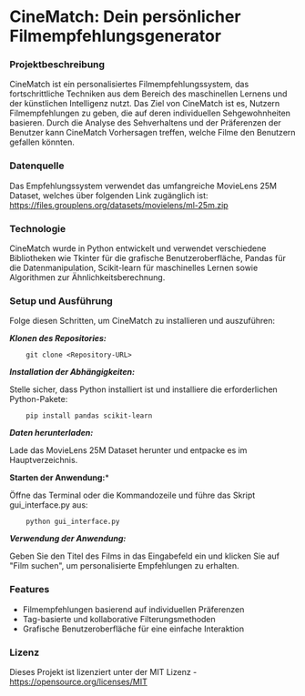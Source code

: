 # CineMatch: Dein persönlicher Filmempfehlungsgenerator

### Projektbeschreibung

CineMatch ist ein personalisiertes Filmempfehlungssystem, das fortschrittliche Techniken aus dem Bereich des maschinellen Lernens und der künstlichen Intelligenz nutzt. Das Ziel von CineMatch ist es, Nutzern Filmempfehlungen zu geben, die auf deren individuellen Sehgewohnheiten basieren. Durch die Analyse des Sehverhaltens und der Präferenzen der Benutzer kann CineMatch Vorhersagen treffen, welche Filme den Benutzern gefallen könnten.


### Datenquelle
Das Empfehlungssystem verwendet das umfangreiche MovieLens 25M Dataset, welches über folgenden Link zugänglich ist: 
https://files.grouplens.org/datasets/movielens/ml-25m.zip


### Technologie

CineMatch wurde in Python entwickelt und verwendet verschiedene Bibliotheken wie Tkinter für die grafische Benutzeroberfläche, Pandas für die Datenmanipulation, Scikit-learn für maschinelles Lernen sowie Algorithmen zur Ähnlichkeitsberechnung.



### Setup und Ausführung
Folge diesen Schritten, um CineMatch zu installieren und auszuführen:


***Klonen des Repositories:***

        git clone <Repository-URL>



***Installation der Abhängigkeiten:***

Stelle sicher, dass Python installiert ist und installiere die erforderlichen Python-Pakete:

        pip install pandas scikit-learn



***Daten herunterladen:***

Lade das MovieLens 25M Dataset herunter und entpacke es im Hauptverzeichnis.



**Starten der Anwendung:***

Öffne das Terminal oder die Kommandozeile und führe das Skript gui_interface.py aus:

        python gui_interface.py



***Verwendung der Anwendung:***

Geben Sie den Titel des Films in das Eingabefeld ein und klicken Sie auf "Film suchen", um personalisierte Empfehlungen zu erhalten.




### Features

- Filmempfehlungen basierend auf individuellen Präferenzen
- Tag-basierte und kollaborative Filterungsmethoden
- Grafische Benutzeroberfläche für eine einfache Interaktion



### Lizenz

Dieses Projekt ist lizenziert unter der MIT Lizenz - https://opensource.org/licenses/MIT
